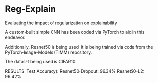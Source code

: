 # Reg-Explain
Evaluating the impact of regularization on explainability

A custom-built simple CNN has been coded via PyTorch to aid in this endeavor.

Additionally, Resnet50 is being used. It is being trained via code from the PyTorch-Image-Models (TIMM) repository.

The dataset being used is CIFAR10.

RESULTS (Test Accuracy):
Resnet50-Dropout: 96.34%
Resnet50-L2: 96.42%

